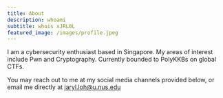 ```yaml
---
title: About
description: whoami
subtitle: whois xJRL0L
featured_image: /images/profile.jpeg
---
```

I am a cybersecurity enthusiast based in Singapore. My areas of interest include Pwn and Cryptography. Currently bounded to PolyKKBs on global CTFs.

You may reach out to me at my social media channels provided below, or email me directly at jaryl.loh@u.nus.edu